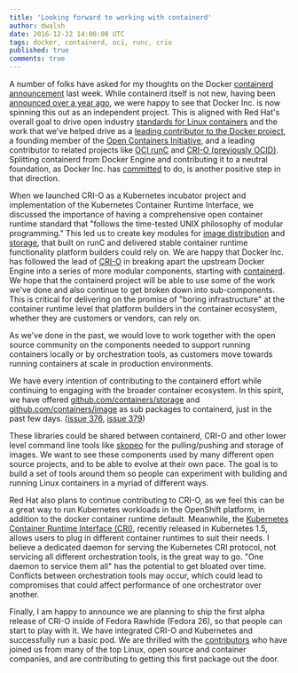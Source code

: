 ```yaml
---
title: 'Looking forward to working with containerd'
author: dwalsh
date: 2016-12-22 14:00:00 UTC
tags: docker, containerd, oci, runc, crio
published: true
comments: true
---
```


A number of folks have asked for my thoughts on the Docker [containerd
announcement](https://blog.docker.com/2016/12/introducing-containerd/)
last week. While containerd itself is not new, having been [announced
over a year
ago](https://blog.docker.com/2015/12/containerd-daemon-to-control-runc/),
we were happy to see that Docker Inc. is now spinning this out as an
independent project. This is aligned with Red Hat's overall goal to
drive open industry [standards for Linux
containers](https://www.redhat.com/en/about/blog/linux-container-standards-didn%E2%80%99t-we-talk-about-last-year)
and the work that we've helped drive as a [leading contributor to the
Docker
project](http://www.infoworld.com/article/2925484/application-virtualization/look-whos-helping-build-docker-besides-docker-itself.html),
a founding member of the [Open Containers
Initiative](https://www.opencontainers.org/), and a leading contributor
to related projects like [OCI runC](https://runc.io/) and [CRI-O
(previously
OCID)](https://www.redhat.com/en/about/blog/running-production-applications-containers-introducing-ocid).
Splitting containerd from Docker Engine and contributing it to a neutral
foundation, as Docker Inc. has
[committed](https://www.docker.com/docker-news-and-press/docker-extracts-and-donates-containerd-its-core-container-runtime-accelerate)
to do, is another positive step in that direction.

When we launched CRI-O as a Kubernetes incubator project and
implementation of the Kubernetes Container Runtime Interface, we
discussed the importance of having a comprehensive open container
runtime standard that &quot;follows the time-tested UNIX philosophy of
modular programming.&quot; This led us to create key modules for [image
distribution](https://github.com/containers/image) and
[storage](https://github.com/containers/storage), that built on runC
and delivered stable container runtime functionality platform builders
could rely on. We are happy that Docker Inc. has followed the lead of
[CRI-O](https://www.redhat.com/en/about/blog/running-production-applications-containers-introducing-ocid)
in breaking apart the upstream Docker Engine into a series of more
modular components, starting with
[containerd](https://containerd.io/). We hope that the containerd
project will be able to use some of the work we've done and also
continue to get broken down into sub-components. This is critical for
delivering on the promise of &quot;boring infrastructure&quot; at the container
runtime level that platform builders in the container ecosystem, whether
they are customers or vendors, can rely on.

As we've done in the past, we would love to work together with the open
source community on the components needed to support running containers
locally or by orchestration tools, as customers move towards running
containers at scale in production environments.

We have every intention of contributing to the containerd effort while
continuing to engaging with the broader container ecosystem. In this
spirit, we have offered
[github.com/containers/storage](https://github.com/containers/storage)
and[ github.com/containers/image](https://github.com/containers/image)
as sub packages to containerd, just in the past few days.
([issue 376](https://github.com/docker/containerd/issues/376),
[issue 379](https://github.com/docker/containerd/issues/379))

These libraries could be shared between containerd, CRI-O and other
lower level command line tools like
[skopeo](https://github.com/projectatomic/skopeo) for the
pulling/pushing and storage of images. We want to see these components
used by many different open source projects, and to be able to evolve at
their own pace. The goal is to build a set of tools around them so
people can experiment with building and running Linux containers in a
myriad of different ways.

Red Hat also plans to continue contributing to CRI-O, as we feel this
can be a great way to run Kubernetes workloads in the OpenShift
platform, in addition to the docker container runtime default.
Meanwhile, the [Kubernetes Container Runtime Interface
(CRI)](http://blog.kubernetes.io/2016/12/container-runtime-interface-cri-in-kubernetes.html),
recently released in Kubernetes 1.5, allows users to plug in different
container runtimes to suit their needs. I believe a dedicated daemon for
serving the Kubernetes CRI protocol, not servicing all different
orchestration tools, is the great way to go. &quot;One daemon to service them
all&quot; has the potential to get bloated over time. Conflicts between
orchestration tools may occur, which could lead to compromises that
could affect performance of one orchestrator over another.

Finally, I am happy to announce we are planning to ship the first alpha
release of CRI-O inside of Fedora Rawhide (Fedora 26), so that people
can start to play with it. We have integrated CRI-O and Kubernetes and
successfully run a basic pod. We are thrilled with the
[contributors](https://github.com/rhatdan/cri-o/graphs/contributors)
who have joined us from many of the top Linux, open source and container
companies, and are contributing to getting this first package out the
door.
